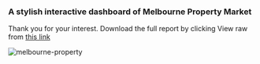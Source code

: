 ### A stylish interactive dashboard of Melbourne Property Market
Thank you for your interest. Download the full report by clicking View raw from [this link](https://github.com/tonCodesData/melbourne-property-auction-report-Excel/blob/master/melbourne-property-auctions-dashboard.xlsm)

![melbourne-property](https://github.com/tonCodesData/melbourne-property-auction-report-Excel/assets/124179394/de12a80a-32b5-4d59-afb0-4e3245343a35)
